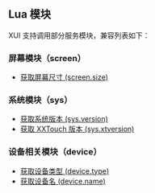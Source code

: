 ## Lua 模块

XUI 支持调用部分服务模块，兼容列表如下：

### 屏幕模块（screen）

- [获取屏幕尺寸 (screen.size)][1]

### 系统模块（sys）

- [获取系统版本 (sys.version)][2]
- [获取 XXTouch 版本 (sys.xtversion)][3]

### 设备相关模块（device）

- [获取设备类型 (device.type)][4]
- [获取设备名 (device.name)][5]

[1]: https://www.zybuluo.com/xxtouch/note/370734#%E8%8E%B7%E5%8F%96%E5%B1%8F%E5%B9%95%E5%B0%BA%E5%AF%B8-screensize
[2]: https://www.zybuluo.com/xxtouch/note/370734#%E8%8E%B7%E5%8F%96%E7%B3%BB%E7%BB%9F%E7%89%88%E6%9C%AC-sysversion
[3]: https://www.zybuluo.com/xxtouch/note/370734#%E8%8E%B7%E5%8F%96-xxtouch-%E7%89%88%E6%9C%AC-sysxtversion
[4]: https://www.zybuluo.com/xxtouch/note/370734#%E8%8E%B7%E5%8F%96%E8%AE%BE%E5%A4%87%E7%B1%BB%E5%9E%8B-devicetype
[5]: https://www.zybuluo.com/xxtouch/note/370734#%E8%8E%B7%E5%8F%96%E8%AE%BE%E5%A4%87%E5%90%8D-devicename
